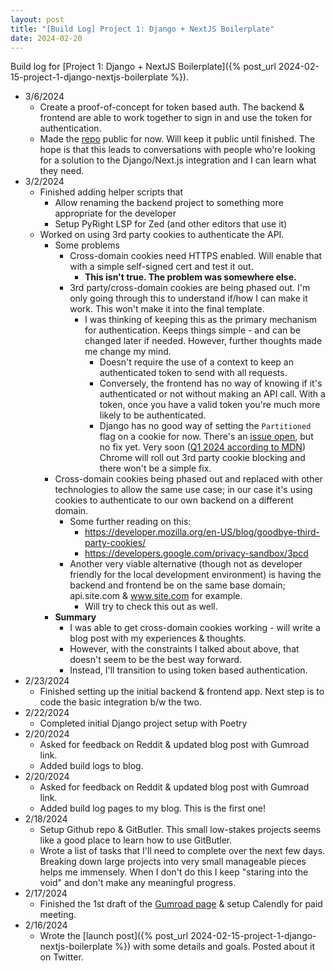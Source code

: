 ```yaml
---
layout: post
title: "[Build Log] Project 1: Django + NextJS Boilerplate"
date: 2024-02-20
---
```


Build log for [Project 1: Django + NextJS Boilerplate]({% post_url 2024-02-15-project-1-django-nextjs-boilerplate %}).

- 3/6/2024
  - Create a proof-of-concept for token based auth. The backend & frontend are able to work together to sign in and use the token for authentication.
  - Made the [repo](https://github.com/Waraq-Labs/next.js-django-template/tree/Authentication) public for now. Will keep it public until finished. The hope is that this leads to conversations with people who're looking for a solution to the Django/Next.js integration and I can learn what they need.
- 3/2/2024
  - Finished adding helper scripts that
    - Allow renaming the backend project to something more appropriate for the developer
    - Setup PyRight LSP for Zed (and other editors that use it)
  - Worked on using 3rd party cookies to authenticate the API.
    - Some problems
      - Cross-domain cookies need HTTPS enabled. Will enable that with a simple self-signed cert and test it out.
        - **This isn't true. The problem was somewhere else.**
      - 3rd party/cross-domain cookies are being phased out. I'm only going through this to understand if/how I can make it work. This won't make it into the final template.
        - I was thinking of keeping this as the primary mechanism for authentication. Keeps things simple - and can be changed later if needed. However, further thoughts made me change my mind.
          - Doesn't require the use of a context to keep an authenticated token to send with all requests.
          - Conversely, the frontend has no way of knowing if it's authenticated or not without making an API call. With a token, once you have a valid token you're much more likely to be authenticated.
          - Django has no good way of setting the `Partitioned` flag on a cookie for now. There's an [issue open](https://code.djangoproject.com/ticket/34613), but no fix yet. Very soon ([Q1 2024 according to MDN](https://developer.mozilla.org/en-US/blog/goodbye-third-party-cookies/)) Chrome will roll out 3rd party cookie blocking and there won't be a simple fix.
    - Cross-domain cookies being phased out and replaced with other technologies to allow the same use case; in our case it's using cookies to authenticate to our own backend on a different domain.
      - Some further reading on this:
        - <https://developer.mozilla.org/en-US/blog/goodbye-third-party-cookies/>
        - <https://developers.google.com/privacy-sandbox/3pcd>
      - Another very viable alternative (though not as developer friendly for the local development environment) is having the backend and frontend be on the same base domain; api.site.com & www.site.com for example.
        - Will try to check this out as well.
    - **Summary**
      - I was able to get cross-domain cookies working - will write a blog post with my experiences & thoughts.
      - However, with the constraints I talked about above, that doesn't seem to be the best way forward.
      - Instead, I'll transition to using token based authentication.
- 2/23/2024
  - Finished setting up the initial backend & frontend app. Next step is to code the basic integration b/w the two.
- 2/22/2024
  - Completed initial Django project setup with Poetry
- 2/20/2024
  - Asked for feedback on Reddit & updated blog post with Gumroad link.
  - Added build logs to blog.
- 2/20/2024
  - Asked for feedback on Reddit & updated blog post with Gumroad link.
  - Added build log pages to my blog. This is the first one!
- 2/18/2024
  - Setup Github repo & GitButler. This small low-stakes projects seems like a good place to learn how to use GitButler.
  - Wrote a list of tasks that I'll need to complete over the next few days. Breaking down large projects into very small manageable pieces helps me immensely. When I don't do this I keep "staring into the void" and don't make any meaningful progress.
- 2/17/2024
  - Finished the 1st draft of the [Gumroad page](https://asadjb.gumroad.com/l/nextjs-django-template) & setup Calendly for paid meeting.
- 2/16/2024
  - Wrote the [launch post]({% post_url 2024-02-15-project-1-django-nextjs-boilerplate %}) with some details and goals. Posted about it on Twitter.
